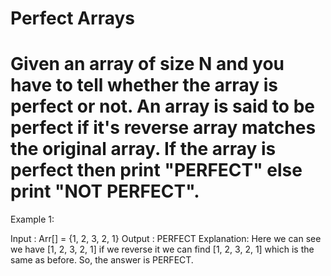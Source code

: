 # Perfect Arrays
# Given an array of size N and you have to tell whether the array is perfect or not. An array is said to be perfect if it's reverse array matches the original array. If the array is perfect then print "PERFECT" else print "NOT PERFECT".

Example 1:

Input : Arr[] = {1, 2, 3, 2, 1}
Output : PERFECT
Explanation:
Here we can see we have [1, 2, 3, 2, 1] 
if we reverse it we can find [1, 2, 3, 2, 1]
which is the same as before.
So, the answer is PERFECT.
